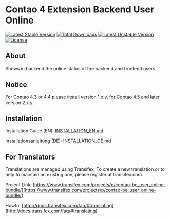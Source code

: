 # Contao 4 Extension Backend User Online 

[![Latest Stable Version](https://poser.pugx.org/bugbuster/contao-be_user_online-bundle/v/stable.svg)](https://packagist.org/packages/bugbuster/contao-be_user_online-bundle) [![Total Downloads](https://poser.pugx.org/bugbuster/contao-be_user_online-bundle/downloads.svg)](https://packagist.org/packages/bugbuster/contao-be_user_online-bundle) [![Latest Unstable Version](https://poser.pugx.org/bugbuster/contao-be_user_online-bundle/v/unstable.svg)](https://packagist.org/packages/bugbuster/contao-be_user_online-bundle) [![License](https://poser.pugx.org/bugbuster/contao-be_user_online-bundle/license.svg)](https://packagist.org/packages/bugbuster/contao-be_user_online-bundle)


## About
Shows in backend the online status of the backend and frontend users.

## Notice
For Contao 4.3 or 4.4 please install version 1.x.y, for Contao 4.5 and later version 2.x.y.

## Installation

Installation Guide (EN): [INSTALLATION_EN.md](INSTALLATION_EN.md)

Installationsanleitung (DE): [INSTALLATION_DE.md](INSTALLATION_DE.md)


## For Translators
Translations are managed using Transifex. To create a new translation or to help to maintain an existing one, please register at transifex.com.

Project Link: [https://www.transifex.com/projects/p/contao-be_user_online-bundle/](https://www.transifex.com/projects/p/contao-be_user_online-bundle/)

Howto: [http://docs.transifex.com/faq/#translating](http://docs.transifex.com/faq/#translating)

